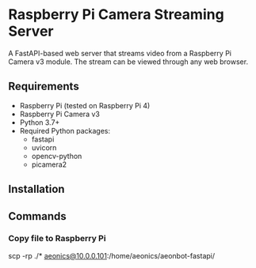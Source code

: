 # Raspberry Pi Camera Streaming Server

A FastAPI-based web server that streams video from a Raspberry Pi Camera v3 module. The stream can be viewed through any web browser.

## Requirements

- Raspberry Pi (tested on Raspberry Pi 4)
- Raspberry Pi Camera v3
- Python 3.7+
- Required Python packages:
  - fastapi
  - uvicorn
  - opencv-python
  - picamera2

## Installation

## Commands

### Copy file to Raspberry Pi
scp -rp ./* aeonics@10.0.0.101:/home/aeonics/aeonbot-fastapi/